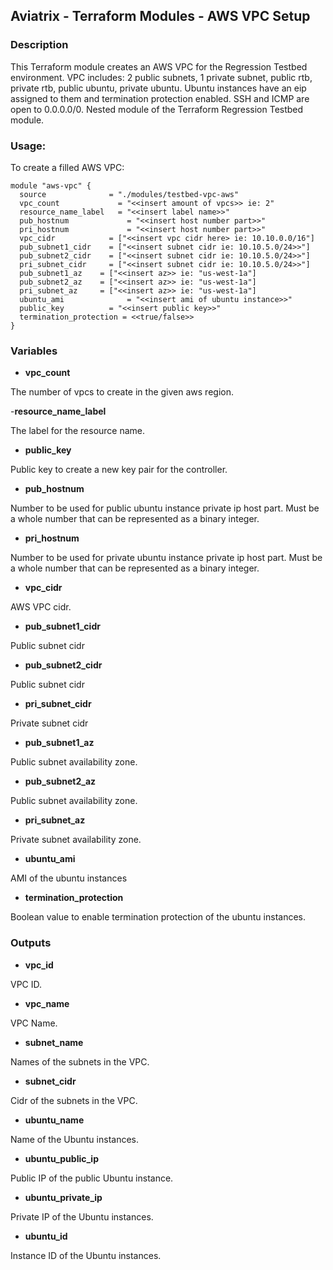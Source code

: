 ## Aviatrix - Terraform Modules - AWS VPC Setup

### Description
This Terraform module creates an AWS VPC for the Regression Testbed environment. VPC includes: 2 public subnets, 1 private subnet, public rtb, private rtb, public ubuntu, private ubuntu. Ubuntu instances have an eip assigned to them and termination protection enabled. SSH and ICMP are open to 0.0.0.0/0. Nested module of the Terraform Regression Testbed module.

### Usage:
To create a filled AWS VPC:
```
module "aws-vpc" {
  source          	  = "./modules/testbed-vpc-aws"
  vpc_count	        	= "<<insert amount of vpcs>> ie: 2"
  resource_name_label	= "<<insert label name>>"
  pub_hostnum		      = "<<insert host number part>>"
  pri_hostnum		      = "<<insert host number part>>"
  vpc_cidr        	  = ["<<insert vpc cidr here> ie: 10.10.0.0/16"]
  pub_subnet1_cidr    = ["<<insert subnet cidr ie: 10.10.5.0/24>>"]
  pub_subnet2_cidr    = ["<<insert subnet cidr ie: 10.10.5.0/24>>"]
  pri_subnet_cidr     = ["<<insert subnet cidr ie: 10.10.5.0/24>>"]
  pub_subnet1_az    = ["<<insert az>> ie: "us-west-1a"]
  pub_subnet2_az    = ["<<insert az>> ie: "us-west-1a"]
  pri_subnet_az     = ["<<insert az>> ie: "us-west-1a"]
  ubuntu_ami		      = "<<insert ami of ubuntu instance>>"
  public_key      	  = "<<insert public key>>"
  termination_protection = <<true/false>>
}
```

### Variables

- **vpc_count**

The number of vpcs to create in the given aws region.

-**resource_name_label**

The label for the resource name.

- **public_key**

Public key to create a new key pair for the controller.

- **pub_hostnum**

Number to be used for public ubuntu instance private ip host part. Must be a whole number that can be represented as a binary integer.

- **pri_hostnum**

Number to be used for private ubuntu instance private ip host part. Must be a whole number that can be represented as a binary integer.

- **vpc_cidr**

AWS VPC cidr.

- **pub_subnet1_cidr**

Public subnet cidr

- **pub_subnet2_cidr**

Public subnet cidr

- **pri_subnet_cidr**

Private subnet cidr

- **pub_subnet1_az**

Public subnet availability zone.

- **pub_subnet2_az**

Public subnet availability zone.

- **pri_subnet_az**

Private subnet availability zone.

- **ubuntu_ami**

AMI of the ubuntu instances

- **termination_protection**

Boolean value to enable termination protection of the ubuntu instances.

### Outputs

- **vpc_id**

VPC ID.

- **vpc_name**

VPC Name.

- **subnet_name**

Names of the subnets in the VPC.

- **subnet_cidr**

Cidr of the subnets in the VPC.

- **ubuntu_name**

Name of the Ubuntu instances.

- **ubuntu_public_ip**

Public IP of the public Ubuntu instance.

- **ubuntu_private_ip**

Private IP of the Ubuntu instances.

- **ubuntu_id**

Instance ID of the Ubuntu instances.
